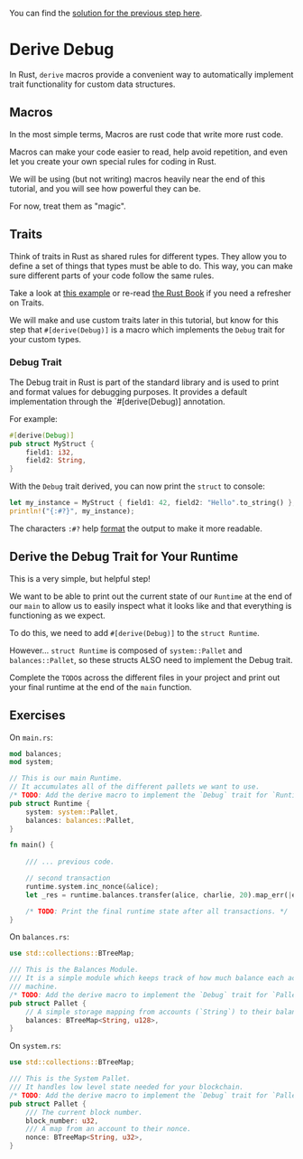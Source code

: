 You can find the [solution for the previous step here](https://gist.github.com/nomadbitcoin/08f3332cecd21122b0f8e89436f74e9a#file-section_2_lesson_4-rs).

# Derive Debug

In Rust, `derive` macros provide a convenient way to automatically implement trait functionality for custom data structures.

## Macros

In the most simple terms, Macros are rust code that write more rust code.

Macros can make your code easier to read, help avoid repetition, and even let you create your own special rules for coding in Rust.

We will be using (but not writing) macros heavily near the end of this tutorial, and you will see how powerful they can be.

For now, treat them as "magic".

## Traits

Think of traits in Rust as shared rules for different types. They allow you to define a set of things that types must be able to do. This way, you can make sure different parts of your code follow the same rules.

Take a look at [this example](https://doc.rust-lang.org/rust-by-example/trait.html) or re-read [the Rust Book](https://doc.rust-lang.org/book/ch10-02-traits.html) if you need a refresher on Traits.

We will make and use custom traits later in this tutorial, but know for this step that `#[derive(Debug)]` is a macro which implements the `Debug` trait for your custom types.

### Debug Trait

The Debug trait in Rust is part of the standard library and is used to print and format values for debugging purposes. It provides a default implementation through the `#[derive(Debug)] annotation.

For example:

```rust
#[derive(Debug)]
pub struct MyStruct {
    field1: i32,
    field2: String,
}
```

With the `Debug` trait derived, you can now print the `struct` to console:

```rust
let my_instance = MyStruct { field1: 42, field2: "Hello".to_string() };
println!("{:#?}", my_instance);
```

The characters `:#?` help [format](https://doc.rust-lang.org/std/fmt/) the output to make it more readable.

## Derive the Debug Trait for Your Runtime

This is a very simple, but helpful step!

We want to be able to print out the current state of our `Runtime` at the end of our `main` to allow us to easily inspect what it looks like and that everything is functioning as we expect.

To do this, we need to add `#[derive(Debug)]` to the `struct Runtime`.

However... `struct Runtime` is composed of `system::Pallet` and `balances::Pallet`, so these structs ALSO need to implement the Debug trait.

Complete the `TODO`s across the different files in your project and print out your final runtime at the end of the `main` function.

## Exercises

On `main.rs`:

```rust
mod balances;
mod system;

// This is our main Runtime.
// It accumulates all of the different pallets we want to use.
/* TODO: Add the derive macro to implement the `Debug` trait for `Runtime`. */
pub struct Runtime {
	system: system::Pallet,
	balances: balances::Pallet,
}

fn main() {
    
    /// ... previous code.

    // second transaction
	runtime.system.inc_nonce(&alice);
	let _res = runtime.balances.transfer(alice, charlie, 20).map_err(|e| eprintln!("{}", e));

    /* TODO: Print the final runtime state after all transactions. */
}

```

On `balances.rs`:

```rust
use std::collections::BTreeMap;

/// This is the Balances Module.
/// It is a simple module which keeps track of how much balance each account has in this state
/// machine.
/* TODO: Add the derive macro to implement the `Debug` trait for `Pallet`. */
pub struct Pallet {
	// A simple storage mapping from accounts (`String`) to their balances (`u128`).
	balances: BTreeMap<String, u128>,
}
```

On `system.rs`:

```rust
use std::collections::BTreeMap;

/// This is the System Pallet.
/// It handles low level state needed for your blockchain.
/* TODO: Add the derive macro to implement the `Debug` trait for `Pallet`. */
pub struct Pallet {
	/// The current block number.
	block_number: u32,
	/// A map from an account to their nonce.
	nonce: BTreeMap<String, u32>,
}
```
